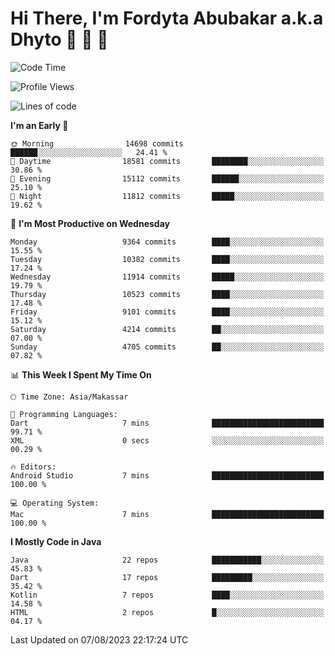 # Hi There, I'm Fordyta Abubakar a.k.a Dhyto 👋 👋 👋 

<!--
**DhytoDev/dhytodev** is a ✨ _special_ ✨ repository because its `README.md` (this file) appears on your GitHub profile.

Here are some ideas to get you started:

- 🔭 I’m currently working on ...
- 🌱 I’m currently learning ...
- 👯 I’m looking to collaborate on ...
- 🤔 I’m looking for help with ...
- 💬 Ask me about ...
- 📫 How to reach me: ...
- 😄 Pronouns: ...
- ⚡ Fun fact: ...
-->

<!--START_SECTION:waka-->
![Code Time](http://img.shields.io/badge/Code%20Time-1%2C977%20hrs%2026%20mins-blue)

![Profile Views](http://img.shields.io/badge/Profile%20Views-0-blue)

![Lines of code](https://img.shields.io/badge/From%20Hello%20World%20I%27ve%20Written-7.5%20million%20lines%20of%20code-blue)

**I'm an Early 🐤** 

```text
🌞 Morning                14698 commits       ██████░░░░░░░░░░░░░░░░░░░   24.41 % 
🌆 Daytime                18581 commits       ████████░░░░░░░░░░░░░░░░░   30.86 % 
🌃 Evening                15112 commits       ██████░░░░░░░░░░░░░░░░░░░   25.10 % 
🌙 Night                  11812 commits       █████░░░░░░░░░░░░░░░░░░░░   19.62 % 
```
📅 **I'm Most Productive on Wednesday** 

```text
Monday                   9364 commits        ████░░░░░░░░░░░░░░░░░░░░░   15.55 % 
Tuesday                  10382 commits       ████░░░░░░░░░░░░░░░░░░░░░   17.24 % 
Wednesday                11914 commits       █████░░░░░░░░░░░░░░░░░░░░   19.79 % 
Thursday                 10523 commits       ████░░░░░░░░░░░░░░░░░░░░░   17.48 % 
Friday                   9101 commits        ████░░░░░░░░░░░░░░░░░░░░░   15.12 % 
Saturday                 4214 commits        ██░░░░░░░░░░░░░░░░░░░░░░░   07.00 % 
Sunday                   4705 commits        ██░░░░░░░░░░░░░░░░░░░░░░░   07.82 % 
```


📊 **This Week I Spent My Time On** 

```text
🕑︎ Time Zone: Asia/Makassar

💬 Programming Languages: 
Dart                     7 mins              █████████████████████████   99.71 % 
XML                      0 secs              ░░░░░░░░░░░░░░░░░░░░░░░░░   00.29 % 

🔥 Editors: 
Android Studio           7 mins              █████████████████████████   100.00 % 

💻 Operating System: 
Mac                      7 mins              █████████████████████████   100.00 % 
```

**I Mostly Code in Java** 

```text
Java                     22 repos            ███████████░░░░░░░░░░░░░░   45.83 % 
Dart                     17 repos            █████████░░░░░░░░░░░░░░░░   35.42 % 
Kotlin                   7 repos             ████░░░░░░░░░░░░░░░░░░░░░   14.58 % 
HTML                     2 repos             █░░░░░░░░░░░░░░░░░░░░░░░░   04.17 % 
```




 Last Updated on 07/08/2023 22:17:24 UTC
<!--END_SECTION:waka-->
